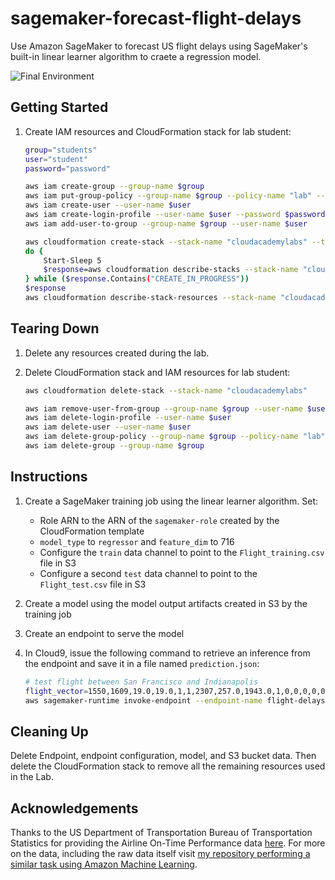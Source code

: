 # sagemaker-forecast-flight-delays

Use Amazon SageMaker to forecast US flight delays using SageMaker's built-in linear learner algorithm to craete a regression model.

![Final Environment](https://user-images.githubusercontent.com/3911650/56763994-ea7b9600-6760-11e9-9c8a-59fd2f90d2c9.png)

## Getting Started

1. Create IAM resources and CloudFormation stack for lab student:

    ```sh
    group="students"
    user="student"
    password="password"

    aws iam create-group --group-name $group
    aws iam put-group-policy --group-name $group --policy-name "lab" --policy-document file://./infrastructure/policy.json
    aws iam create-user --user-name $user
    aws iam create-login-profile --user-name $user --password $password
    aws iam add-user-to-group --group-name $group --user-name $user

    aws cloudformation create-stack --stack-name "cloudacademylabs" --template-body file://.//infrastructure/cloudformation.yaml --capabilities "CAPABILITY_IAM" --on-failure "DO_NOTHING"
    do {
        Start-Sleep 5
        $response=aws cloudformation describe-stacks --stack-name "cloudacademylabs"
    } while ($response.Contains("CREATE_IN_PROGRESS"))
    $response
    aws cloudformation describe-stack-resources --stack-name "cloudacademylabs"
    ```

## Tearing Down

1. Delete any resources created during the lab.

2. Delete CloudFormation stack and IAM resources for lab student:

    ```sh
    aws cloudformation delete-stack --stack-name "cloudacademylabs"

    aws iam remove-user-from-group --group-name $group --user-name $user
    aws iam delete-login-profile --user-name $user
    aws iam delete-user --user-name $user
    aws iam delete-group-policy --group-name $group --policy-name "lab"
    aws iam delete-group --group-name $group
    ```

## Instructions

1. Create a SageMaker training job using the linear learner algorithm. Set:
    - Role ARN to the ARN of the `sagemaker-role` created by the CloudFormation template
    - `model_type` to `regressor` and `feature_dim` to 716
    - Configure the `train` data channel to point to the `Flight_training.csv` file in S3
    - Configure a second `test` data channel to point to the `Flight_test.csv` file in S3
1. Create a model using the model output artifacts created in S3 by the training job
1. Create an endpoint to serve the model
1. In Cloud9, issue the following command to retrieve an inference from the endpoint and save it in a file named `prediction.json`:

    ```sh
    # test flight between San Francisco and Indianapolis
    flight_vector=1550,1609,19.0,19.0,1,1,2307,257.0,1943.0,1,0,0,0,0,0,0,0,1,0,0,0,0,0,0,0,0,0,0,0,0,0,0,1,0,0,0,0,0,0,0,0,0,0,0,0,0,0,0,0,0,0,0,0,0,0,0,0,0,0,1,0,0,0,0,0,0,0,0,0,0,0,0,1,0,0,0,0,0,0,0,0,0,0,0,0,0,0,0,0,0,0,0,0,0,0,0,0,0,0,0,0,0,0,0,0,0,0,0,0,0,0,0,0,0,0,0,0,0,0,0,0,0,0,0,0,0,0,0,0,0,0,0,0,0,0,0,0,0,0,0,0,0,0,0,0,0,0,0,0,0,0,0,0,0,0,0,0,0,0,0,0,0,0,0,0,0,0,0,0,0,0,0,0,0,0,0,0,0,0,0,0,0,0,0,0,0,0,0,0,0,0,0,0,0,0,0,0,0,0,0,0,0,0,0,0,0,0,0,0,0,0,0,0,0,0,0,0,0,0,0,0,0,0,0,0,0,0,0,0,0,0,0,0,0,0,0,0,0,0,0,0,0,0,0,0,0,0,0,0,0,0,0,0,0,0,0,0,0,0,0,0,0,0,0,0,0,0,0,0,0,0,0,0,0,0,0,0,0,0,0,0,0,0,0,0,0,0,0,0,0,0,0,0,0,0,0,0,0,0,0,0,0,0,0,0,0,0,0,0,0,0,0,0,0,0,0,0,0,0,0,0,0,0,0,0,0,0,0,0,0,0,0,0,0,0,0,0,0,0,0,0,1,0,0,0,0,0,0,0,0,0,0,0,0,0,0,0,0,0,0,0,0,0,0,0,0,0,0,0,0,0,0,0,0,0,0,0,0,0,0,0,0,0,0,0,0,0,0,0,0,0,0,0,0,0,0,0,0,0,1,0,0,0,0,0,0,0,0,0,0,0,0,0,0,0,0,0,0,0,0,0,0,0,0,0,0,0,0,0,0,0,0,0,0,0,0,0,0,0,0,0,0,0,0,0,0,0,0,0,0,0,0,0,0,0,0,0,0,0,0,0,0,0,0,0,0,0,0,0,0,0,0,0,0,0,0,0,0,0,0,0,0,0,0,0,0,0,0,0,0,0,0,0,0,0,0,0,0,0,0,0,0,0,0,0,0,0,0,0,0,0,0,0,0,0,0,0,0,0,0,0,0,0,0,0,0,0,0,0,0,0,0,0,0,0,0,0,0,0,0,0,0,0,0,1,0,0,0,0,0,0,0,0,0,0,0,0,0,0,0,0,0,0,0,0,0,0,0,0,0,0,0,0,0,0,0,0,0,0,0,0,0,0,0,0,0,0,0,0,0,0,0,0,0,0,0,0,0,0,0,0,0,0,0,0,0,0,0,0,0,0,0,0,0,0,0,0,0,0,0,0,0,0,0,0,0,0,0,0,0,0,0,0,0,0,0,0,0,0,0,0,0,0,0,0,0,0,0,0,0,0,0,0,0,0,0,0,0,0,0,0,0,0,0,0,0,0,0,0,0,0,0,0,0,0,0,0,0,0,0,0,0,0,0,0,0,0,0,0,0,0,0,0,0,0,0,0,0,0,0,0,0,0,0,0,0,0,0,0,0,0,0,0,0,0,0
    aws sagemaker-runtime invoke-endpoint --endpoint-name flight-delays --content-type 'text/csv' --body $flight_vector prediction.json
    ```

## Cleaning Up

Delete Endpoint, endpoint configuration, model, and S3 bucket data. Then delete the CloudFormation stack to remove all the remaining resources used in the Lab.

## Acknowledgements

Thanks to the US Department of Transportation Bureau of Transportation Statistics for providing the Airline On-Time Performance data [here](https://www.transtats.bts.gov/Tables.asp?DB_ID=120&DB_Name=Airline%20OnTime%20Performance%20Data&DB_Short_Name=On-Time). For more on the data, including the raw data itself visit [my repository performing a similar task using Amazon Machine Learning](https://github.com/lrakai/aws-ml-regression/tree/master/data).